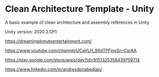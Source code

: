 # Clean Architecture Template - Unity

A basic example of clean architecture and assembly references in Unity

Unity version: 2020.3.12f1

https://dreamingdonutsentertainment.com/

https://www.youtube.com/channel/UCaVLH_9XdTPFinvSn-CxrAA

https://play.google.com/store/apps/dev?id=9151325358439759714

https://www.linkedin.com/in/andresdonabedian/
